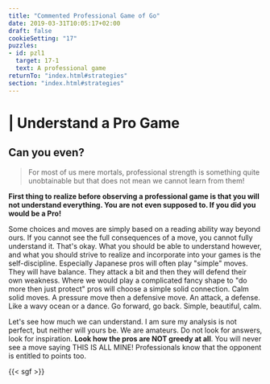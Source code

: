 ```yaml
---
title: "Commented Professional Game of Go"
date: 2019-03-31T10:05:17+02:00
draft: false
cookieSetting: "17"
puzzles:
- id: pzl1
  target: 17-1
  text: A professional game
returnTo: "index.html#strategies"
section: "index.html#strategies"
---
```


# | Understand a Pro Game
## Can you even?

> For most of us mere mortals, professional strength is something quite unobtainable but that does not mean we cannot learn from them!    

**First thing to realize before observing a professional game is that you will not understand everything. You are not even supposed to. If you did you would be a Pro!**

 Some choices and moves are simply based on a reading ability way beyond ours. If you cannot see the full consequences of a move, you cannot fully understand it. That's okay. What you should be able to understand however, and what you should strive to realize and incorporate into your games is the self-discipline. Especially Japanese pros will often play "simple" moves. They will have balance. They attack a bit and then they will defend their own weakness. Where we would play a complicated fancy shape to "do more then just protect" pros will choose a simple solid connection. Calm solid moves. A pressure move then a defensive move. An attack, a defense. Like a wavy ocean or a dance. Go forward, go back. Simple, beautiful, calm.

Let's see how much we can understand. I am sure my analysis is not perfect, but neither will yours be. We are amateurs. Do not look for answers, look for inspiration. **Look how the pros are NOT greedy at all**. You will never see a move saying THIS IS ALL MINE! Professionals know that the opponent is entitled to points too.

{{< sgf >}}